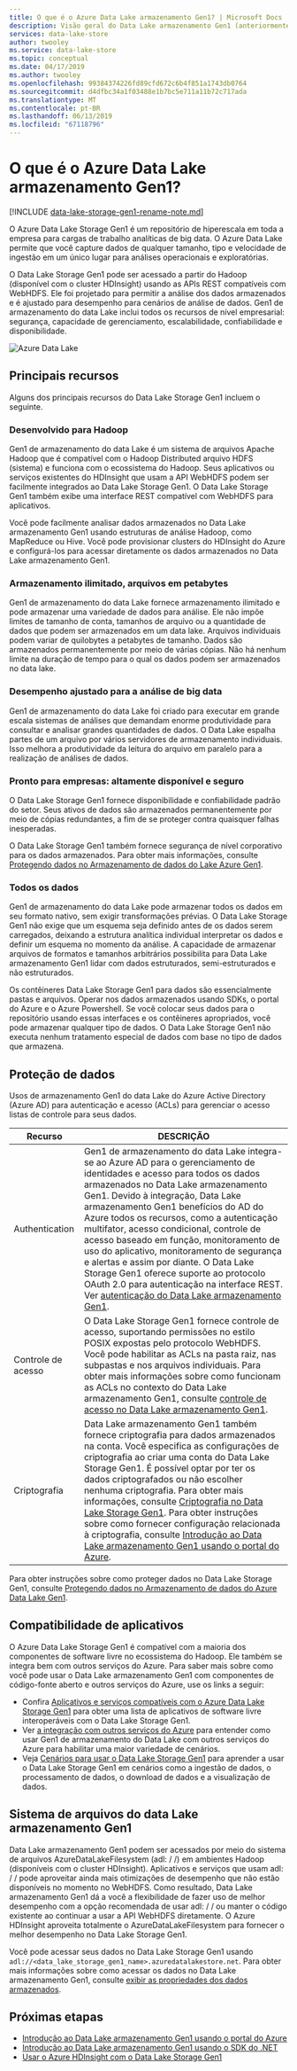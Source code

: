 ```yaml
---
title: O que é o Azure Data Lake armazenamento Gen1? | Microsoft Docs
description: Visão geral do Data Lake armazenamento Gen1 (anteriormente conhecido como Azure Data Lake Store) e o valor que ele fornece ao longo de outros armazenamentos de dados
services: data-lake-store
author: twooley
ms.service: data-lake-store
ms.topic: conceptual
ms.date: 04/17/2019
ms.author: twooley
ms.openlocfilehash: 99384374226fd89cfd672c6b4f851a1743db0764
ms.sourcegitcommit: d4dfbc34a1f03488e1b7bc5e711a11b72c717ada
ms.translationtype: MT
ms.contentlocale: pt-BR
ms.lasthandoff: 06/13/2019
ms.locfileid: "67118796"
---
```

# <a name="what-is-azure-data-lake-storage-gen1"></a>O que é o Azure Data Lake armazenamento Gen1?

[!INCLUDE [data-lake-storage-gen1-rename-note.md](../../includes/data-lake-storage-gen1-rename-note.md)]

O Azure Data Lake Storage Gen1 é um repositório de hiperescala em toda a empresa para cargas de trabalho analíticas de big data. O Azure Data Lake permite que você capture dados de qualquer tamanho, tipo e velocidade de ingestão em um único lugar para análises operacionais e exploratórias.

O Data Lake Storage Gen1 pode ser acessado a partir do Hadoop (disponível com o cluster HDInsight) usando as APIs REST compatíveis com WebHDFS. Ele foi projetado para permitir a análise dos dados armazenados e é ajustado para desempenho para cenários de análise de dados. Gen1 de armazenamento do data Lake inclui todos os recursos de nível empresarial: segurança, capacidade de gerenciamento, escalabilidade, confiabilidade e disponibilidade.

![Azure Data Lake](./media/data-lake-store-overview/data-lake-store-concept.png)

## <a name="key-capabilities"></a>Principais recursos

Alguns dos principais recursos do Data Lake Storage Gen1 incluem o seguinte.

### <a name="built-for-hadoop"></a>Desenvolvido para Hadoop

Gen1 de armazenamento do data Lake é um sistema de arquivos Apache Hadoop que é compatível com o Hadoop Distributed arquivo HDFS (sistema) e funciona com o ecossistema do Hadoop. Seus aplicativos ou serviços existentes do HDInsight que usam a API WebHDFS podem ser facilmente integrados ao Data Lake Storage Gen1. O Data Lake Storage Gen1 também exibe uma interface REST compatível com WebHDFS para aplicativos.

Você pode facilmente analisar dados armazenados no Data Lake armazenamento Gen1 usando estruturas de análise Hadoop, como MapReduce ou Hive. Você pode provisionar clusters do HDInsight do Azure e configurá-los para acessar diretamente os dados armazenados no Data Lake armazenamento Gen1.

### <a name="unlimited-storage-petabyte-files"></a>Armazenamento ilimitado, arquivos em petabytes

Gen1 de armazenamento do data Lake fornece armazenamento ilimitado e pode armazenar uma variedade de dados para análise. Ele não impõe limites de tamanho de conta, tamanhos de arquivo ou a quantidade de dados que podem ser armazenados em um data lake. Arquivos individuais podem variar de quilobytes a petabytes de tamanho. Dados são armazenados permanentemente por meio de várias cópias. Não há nenhum limite na duração de tempo para o qual os dados podem ser armazenados no data lake.

### <a name="performance-tuned-for-big-data-analytics"></a>Desempenho ajustado para a análise de big data

Gen1 de armazenamento do data Lake foi criado para executar em grande escala sistemas de análises que demandam enorme produtividade para consultar e analisar grandes quantidades de dados. O Data Lake espalha partes de um arquivo por vários servidores de armazenamento individuais. Isso melhora a produtividade da leitura do arquivo em paralelo para a realização de análises de dados.

### <a name="enterprise-ready-highly-available-and-secure"></a>Pronto para empresas: altamente disponível e seguro

O Data Lake Storage Gen1 fornece disponibilidade e confiabilidade padrão do setor. Seus ativos de dados são armazenados permanentemente por meio de cópias redundantes, a fim de se proteger contra quaisquer falhas inesperadas.

O Data Lake Storage Gen1 também fornece segurança de nível corporativo para os dados armazenados. Para obter mais informações, consulte [Protegendo dados no Armazenamento de dados do Lake Azure Gen1](#DataLakeStoreSecurity).

### <a name="all-data"></a>Todos os dados

Gen1 de armazenamento do data Lake pode armazenar todos os dados em seu formato nativo, sem exigir transformações prévias. O Data Lake Storage Gen1 não exige que um esquema seja definido antes de os dados serem carregados, deixando a estrutura analítica individual interpretar os dados e definir um esquema no momento da análise. A capacidade de armazenar arquivos de formatos e tamanhos arbitrários possibilita para Data Lake armazenamento Gen1 lidar com dados estruturados, semi-estruturados e não estruturados.

Os contêineres Data Lake Storage Gen1 para dados são essencialmente pastas e arquivos. Operar nos dados armazenados usando SDKs, o portal do Azure e o Azure Powershell. Se você colocar seus dados para o repositório usando essas interfaces e os contêineres apropriados, você pode armazenar qualquer tipo de dados. O Data Lake Storage Gen1 não executa nenhum tratamento especial de dados com base no tipo de dados que armazena.

## <a name="DataLakeStoreSecurity"></a>Proteção de dados

Usos de armazenamento Gen1 do data Lake do Azure Active Directory (Azure AD) para autenticação e acesso (ACLs) para gerenciar o acesso listas de controle para seus dados.

| Recurso | DESCRIÇÃO |
| --- | --- |
| Authentication |Gen1 de armazenamento do data Lake integra-se ao Azure AD para o gerenciamento de identidades e acesso para todos os dados armazenados no Data Lake armazenamento Gen1. Devido à integração, Data Lake armazenamento Gen1 benefícios do AD do Azure todos os recursos, como a autenticação multifator, acesso condicional, controle de acesso baseado em função, monitoramento de uso do aplicativo, monitoramento de segurança e alertas e assim por diante. O Data Lake Storage Gen1 oferece suporte ao protocolo OAuth 2.0 para autenticação na interface REST. Ver [autenticação do Data Lake armazenamento Gen1](data-lakes-store-authentication-using-azure-active-directory.md).|
| Controle de acesso |O Data Lake Storage Gen1 fornece controle de acesso, suportando permissões no estilo POSIX expostas pelo protocolo WebHDFS. Você pode habilitar as ACLs na pasta raiz, nas subpastas e nos arquivos individuais. Para obter mais informações sobre como funcionam as ACLs no contexto do Data Lake armazenamento Gen1, consulte [controle de acesso no Data Lake armazenamento Gen1](data-lake-store-access-control.md). |
| Criptografia |Data Lake armazenamento Gen1 também fornece criptografia para dados armazenados na conta. Você especifica as configurações de criptografia ao criar uma conta do Data Lake Storage Gen1. É possível optar por ter os dados criptografados ou não escolher nenhuma criptografia. Para obter mais informações, consulte [Criptografia no Data Lake Storage Gen1](data-lake-store-encryption.md). Para obter instruções sobre como fornecer configuração relacionada à criptografia, consulte [Introdução ao Data Lake armazenamento Gen1 usando o portal do Azure](data-lake-store-get-started-portal.md). |

Para obter instruções sobre como proteger dados no Data Lake Storage Gen1, consulte [Protegendo dados no Armazenamento de dados do Azure Data Lake Gen1](data-lake-store-secure-data.md).

## <a name="application-compatibility"></a>Compatibilidade de aplicativos

O Azure Data Lake Storage Gen1 é compatível com a maioria dos componentes de software livre no ecossistema do Hadoop. Ele também se integra bem com outros serviços do Azure. Para saber mais sobre como você pode usar o Data Lake armazenamento Gen1 com componentes de código-fonte aberto e outros serviços do Azure, use os links a seguir:

- Confira [Aplicativos e serviços compatíveis com o Azure Data Lake Storage Gen1](data-lake-store-compatible-oss-other-applications.md) para obter uma lista de aplicativos de software livre interoperáveis com o Data Lake Storage Gen1.
- Ver [a integração com outros serviços do Azure](data-lake-store-integrate-with-other-services.md) para entender como usar Gen1 de armazenamento do Data Lake com outros serviços do Azure para habilitar uma maior variedade de cenários.
- Veja [Cenários para usar o Data Lake Storage Gen1](data-lake-store-data-scenarios.md) para aprender a usar o Data Lake Storage Gen1 em cenários como a ingestão de dados, o processamento de dados, o download de dados e a visualização de dados.

## <a name="data-lake-storage-gen1-file-system"></a>Sistema de arquivos do data Lake armazenamento Gen1

Data Lake armazenamento Gen1 podem ser acessados por meio do sistema de arquivos AzureDataLakeFilesystem (adl: / /) em ambientes Hadoop (disponíveis com o cluster HDInsight). Aplicativos e serviços que usam adl: / / pode aproveitar ainda mais otimizações de desempenho que não estão disponíveis no momento no WebHDFS. Como resultado, Data Lake armazenamento Gen1 dá a você a flexibilidade de fazer uso de melhor desempenho com a opção recomendada de usar adl: / / ou manter o código existente ao continuar a usar a API WebHDFS diretamente. O Azure HDInsight aproveita totalmente o AzureDataLakeFilesystem para fornecer o melhor desempenho no Data Lake Storage Gen1.

Você pode acessar seus dados no Data Lake Storage Gen1 usando `adl://<data_lake_storage_gen1_name>.azuredatalakestore.net`. Para obter mais informações sobre como acessar os dados no Data Lake armazenamento Gen1, consulte [exibir as propriedades dos dados armazenados](data-lake-store-get-started-portal.md#properties).

## <a name="next-steps"></a>Próximas etapas

- [Introdução ao Data Lake armazenamento Gen1 usando o portal do Azure](data-lake-store-get-started-portal.md)
- [Introdução ao Data Lake armazenamento Gen1 usando o SDK do .NET](data-lake-store-get-started-net-sdk.md)
- [Usar o Azure HDInsight com o Data Lake Storage Gen1](data-lake-store-hdinsight-hadoop-use-portal.md)